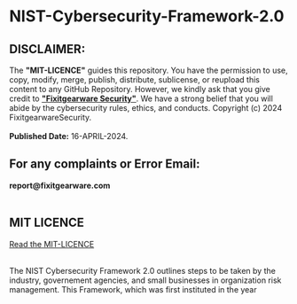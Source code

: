 # NIST-Cybersecurity-Framework-2.0

<h2>DISCLAIMER:</h2>
The <strong>"MIT-LICENCE"</strong> guides this repository. You have the permission to use, copy, modify, merge, publish, distribute, sublicense, or reupload this content to any GitHub Repository. However, we kindly ask that you give credit to <strong><a href="https://www.fixitgearware.com/">"Fixitgearware Security"</a></strong>. We have a strong belief that you will abide by the cybersecurity rules, ethics, and conducts. 
Copyright (c) 2024 FixitgearwareSecurity.
<br><br>
<strong>Published Date:</strong>&nbsp;16-APRIL-2024.
<br>
<h2>For any complaints or Error Email:</h2> <strong>report@fixitgearware.com</strong>
<br>

<br>
<h2>MIT LICENCE</h2>
<a href="https://github.com/fixitgearware/NIST-Cybersecurity-Framework-2.0-/blob/main/LICENSE">Read the MIT-LICENCE</a>
<br><br>


The NIST Cybersecurity Framework 2.0 outlines steps to be taken by the industry, governement agencies, and small businesses in organization risk management. 
This Framework, which was first instituted in the year 
